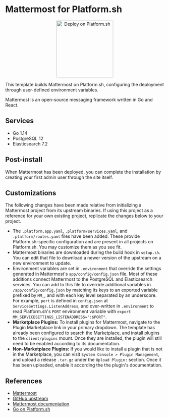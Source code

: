 # Mattermost for Platform.sh

<p align="center">
<a href="https://console.platform.sh/projects/create-project?template=https://raw.githubusercontent.com/platformsh/template-builder/master/templates/mattermost/.platform.template.yaml&utm_content=mattermost&utm_source=github&utm_medium=button&utm_campaign=deploy_on_platform">
    <img src="https://platform.sh/images/deploy/lg-blue.svg" alt="Deploy on Platform.sh" width="180px" />
</a>
</p>

This template builds Mattermost on Platform.sh, configuring the deployment through user-defined environment variables.

Mattermost is an open-source messaging framework written in Go and React.

## Services

* Go 1.14
* PostgreSQL 12
* Elasticsearch 7.2

## Post-install

When Mattermost has been deployed, you can complete the installation by creating your first admin user through the site itself.

## Customizations

The following changes have been made relative from initializing a Mattermost project from its upstream binaries. If using this project as a reference for your own existing project, replicate the changes below to your project.

* The `.platform.app.yaml`, `.platform/services.yaml`, and `.platform/routes.yaml` files have been added.  These provide Platform.sh-specific configuration and are present in all projects on Platform.sh.  You may customize them as you see fit.
* Mattermost binaries are downloaded during the build hook in `setup.sh`. You can edit that file to download a newer version of the upstream on a new environment to update.
* Environment variables are set in `.environment` that override the settings generated in Mattermost's `app/config/config.json` file. Most of these additions connect Mattermost to the PostgreSQL and Elasticsearch services. You can add to this file to override additional variables in `/app/config/config.json` by matching its keys to an exported variable prefixed by `MM_`, and with each key level separated by an underscore. For example, `port` is defined in `config.json` at `ServiceSettings.ListenAddress`, and over-written in `.environment` to read Platform.sh's `PORT` environment variable with `export MM_SERVICESETTINGS_LISTENADDRESS=":$PORT"`.
* **Marketplace Plugins:** To install plugins for Mattermost, navigate to the Plugin Marketplace link in your primary dropdown. The template has already been configured to search the Marketplace, and install plugins to the `client/plugins` mount. Once they are installed, the plugin will still need to be enabled according to its documentation.
* **Non-Marketplace Plugins:** If you would like to install a plugin that is not in the Marketplace, you can visit `System Console > Plugin Management`, and upload a release `.tar.gz` under the `Upload Plugin:` section. Once it has been uploaded, enable it according the the plugin's documentation.

## References

* [Mattermost](https://mattermost.com/)
* [GitHub upstream](https://github.com/mattermost/mattermost-server)
* [Mattermost documentation](https://docs.mattermost.com/)
* [Go on Platform.sh](https://docs.platform.sh/languages/go.html)

